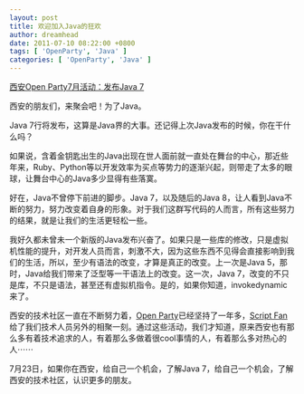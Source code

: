 ```yaml
---
layout: post
title: 欢迎加入Java的狂欢
author: dreamhead
date: 2011-07-10 08:22:00 +0800
tags: [ 'OpenParty', 'Java' ]
categories: [ 'OpenParty', 'Java' ]
---
```


[西安Open Party7月活动：发布Java 7](http://www.xian-open-party.org/event/8)

西安的朋友们，来聚会吧！为了Java。

Java 7行将发布，这算是Java界的大事。还记得上次Java发布的时候，你在干什么吗？

如果说，含着金钥匙出生的Java出现在世人面前就一直处在舞台的中心，那近些年来，Ruby、Python等以开发效率为买点等势力的逐渐兴起，则带走了太多的眼球，让舞台中心的Java多少显得有些落寞。

好在，Java不曾停下前进的脚步。Java 7，以及随后的Java 8，让人看到Java不断的努力，努力改变着自身的形象。对于我们这群写代码的人而言，所有这些努力的结果，就是让我们的生活更轻松一些。

我好久都未曾未一个新版的Java发布兴奋了。如果只是一些库的修改，只是虚拟机性能的提升，对开发人员而言，刺激不大，因为这些东西不见得会直接影响到我们的生活，所以，至少有语法的改变，才算是真正的改变。上一次是Java 5，那时，Java给我们带来了泛型等一干语法上的改变。这一次，Java 7，改变的不只是库，不只是语法，甚至还有虚拟机指令。是的，如果你知道，invokedynamic来了。

西安的技术社区一直在不断努力着，[Open Party](http://www.xian-open-party.org/)已经坚持了一年多，[Script Fan](http://weibo.com/scriptfan)给了我们技术人员另外的相聚一刻。通过这些活动，我们才知道，原来西安也有那么多有着技术追求的人，有着那么多做着很cool事情的人，有着那么多对热心的人⋯⋯

7月23日，如果你在西安，给自己一个机会，了解Java 7，给自己一个机会，了解西安的技术社区，认识更多的朋友。


